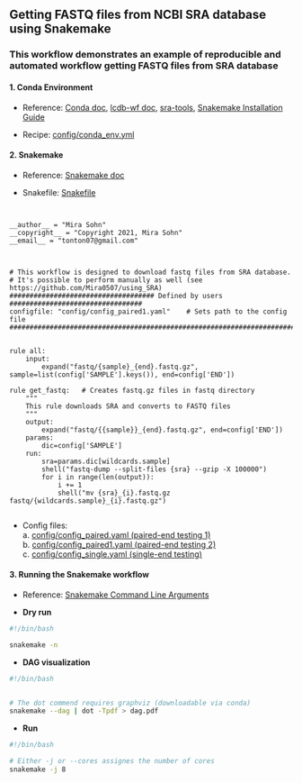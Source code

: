 ## Getting FASTQ files from NCBI SRA database using Snakemake 

### This workflow demonstrates an example of reproducible and automated workflow getting FASTQ files from SRA database


#### 1. Conda Environment 

- Reference: [Conda doc](https://docs.conda.io/projects/conda/en/latest/index.html), [lcdb-wf doc](https://lcdb.github.io/lcdb-wf), [sra-tools](https://github.com/ncbi/sra-tools), [Snakemake Installation Guide](https://snakemake.readthedocs.io/en/stable/getting_started/installation.html)

- Recipe: [config/conda_env.yml](https://github.com/Mira0507/snakemake_sra/blob/master/config/conda_env.yml)




#### 2. Snakemake 

- Reference: [Snakemake doc](https://snakemake.readthedocs.io/en/stable)

- Snakefile: [Snakefile](https://github.com/Mira0507/snakemake_sra/blob/master/Snakefile)


```


__author__ = "Mira Sohn"
__copyright__ = "Copyright 2021, Mira Sohn"
__email__ = "tonton07@gmail.com"



# This workflow is designed to download fastq files from SRA database. 
# It's possible to perform manually as well (see https://github.com/Mira0507/using_SRA)
#################################### Defined by users #################################
configfile: "config/config_paired1.yaml"    # Sets path to the config file
#######################################################################################


rule all: 
    input:
        expand("fastq/{sample}_{end}.fastq.gz", sample=list(config['SAMPLE'].keys()), end=config['END'])

rule get_fastq:   # Creates fastq.gz files in fastq directory
    """
    This rule downloads SRA and converts to FASTQ files
    """
    output:
        expand("fastq/{{sample}}_{end}.fastq.gz", end=config['END'])
    params:
        dic=config['SAMPLE']
    run:
        sra=params.dic[wildcards.sample]
        shell("fastq-dump --split-files {sra} --gzip -X 100000")
        for i in range(len(output)):
            i += 1
            shell("mv {sra}_{i}.fastq.gz fastq/{wildcards.sample}_{i}.fastq.gz")


```

- Config files:      
    a. [config/config_paired.yaml (paired-end testing 1)](https://github.com/Mira0507/snakemake_sra/blob/master/config/config_paired.yaml)     
    b. [config/config_paired1.yaml (paired-end testing 2)](https://github.com/Mira0507/snakemake_sra/blob/master/config/config_paired1.yaml)    
    c. [config/config_single.yaml (single-end testing)](https://github.com/Mira0507/snakemake_sra/blob/master/config/config_single.yaml)





#### 3. Running the Snakemake workflow

- Reference: [Snakemake Command Line Arguments](https://snakemake.readthedocs.io/en/stable/executing/cli.html)

- **Dry run**


```bash
#!/bin/bash

snakemake -n

```


- **DAG visualization** 


```bash
#!/bin/bash


# The dot commend requires graphviz (downloadable via conda)
snakemake --dag | dot -Tpdf > dag.pdf


```


- **Run**


```bash
#!/bin/bash

# Either -j or --cores assignes the number of cores
snakemake -j 8

```
